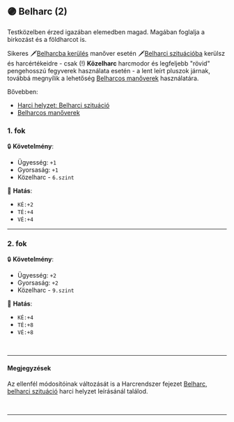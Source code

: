 ## 🟣 Belharc (2)

Testközelben érzed igazában elemedben magad. Magában foglalja a birkozást és a földharcot is.

Sikeres 🗡️[Belharcba kerülés](../066_06_belharcos_manoverek.md#belharcba-kerülés) manőver esetén 🗡️[Belharci szituációba](../065_01_harci_helyzetek.md#belharci-szituáció) kerülsz és harcértékeidre - csak (!) **Közelharc** harcmodor és legfeljebb "rövid" pengehosszú fegyverek használata esetén - a lent leírt pluszok járnak, továbbá megnyílik a lehetőség [Belharcos manőverek](../066_06_belharcos_manoverek.md) használatára.

Bővebben:
- [Harci helyzet: Belharci szituáció](../065_01_harci_helyzetek.md#belharci-szituáció)
- [Belharcos manőverek](../066_06_belharcos_manoverek.md)

### 1. fok

🔒 **Követelmény**:
- Ügyesség: `+1`
- Gyorsaság: `+1`
- Közelharc - `6.szint`


🌟 **Hatás**:
- `KÉ:+2`
- `TÉ:+4`
- `VÉ:+4`

---
### 2. fok

🔒 **Követelmény**:
- Ügyesség: `+2`
- Gyorsaság: `+2`
- Közelharc - `9.szint`


🌟 **Hatás**:
- `KÉ:+4`
- `TÉ:+8`
- `VÉ:+8`

<br />

---
#### Megjegyzések

Az ellenfél módosítóinak változását is a Harcrendszer fejezet [Belharc, belharci szituáció](../065_01_harci_helyzetek.md#belharci-szituáció) harci helyzet leírásánál találod.

<br />

---
